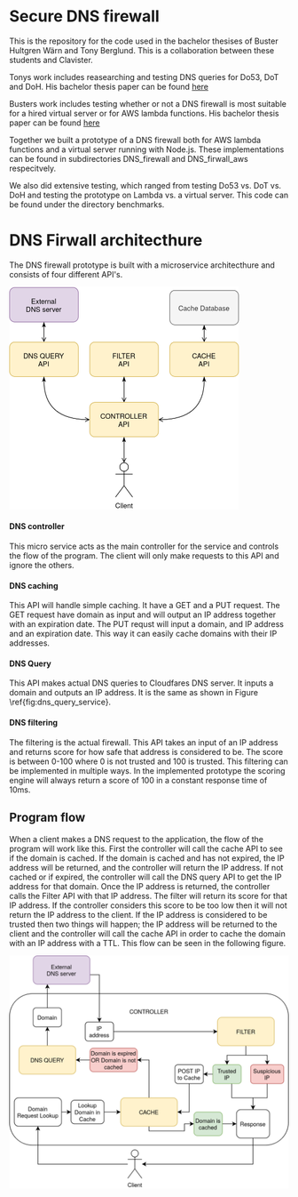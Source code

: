 # Secure DNS firewall

This is the repository for the code used in the bachelor thesises of Buster Hultgren Wärn and Tony Berglund. This is a collaboration between these students and Clavister.

Tonys work includes reasearching and testing DNS queries for Do53, DoT and DoH. His bachelor thesis paper can be found [here](https://www.diva-portal.org/smash/record.jsf?pid=diva2%3A1475491&dswid=-9479)

Busters work includes testing whether or not a DNS firewall is most suitable for a hired virtual server or for AWS lambda functions. His bachelor thesis paper can be found [here](https://www.diva-portal.org/smash/record.jsf?pid=diva2%3A1475580&dswid=-8985)

Together we built a prototype of a DNS firewall both for AWS lambda functions and a virtual server running with Node.js. These implementations can be found in subdirectories DNS_firewall and DNS_firwall_aws respecitvely.

We also did extensive testing, which ranged from testing Do53 vs. DoT vs. DoH and testing the prototype on Lambda vs. a virtual server. This code can be found under the directory benchmarks.

# DNS Firwall architecthure

The DNS firewall prototype is built with a microservice architecthure and consists of four different API's.

<img src="images/secure_dns_microservice.png"
     alt="secure_dns_microservice"
     style="max-height:400px;" />

#### DNS controller

This micro service acts as the main controller for the service and controls the flow of the program. The client will only make requests to this API and ignore the others.

#### DNS caching

This API will handle simple caching. It have a GET and a PUT request. The GET request have domain as input and will output an IP address together with an expiration date. The PUT requst will input a domain, and IP address and an expiration date. This way it can easily cache domains with their IP addresses.

#### DNS Query

This API makes actual DNS queries to Cloudfares DNS server. It inputs a domain and outputs an IP address. It is the same as shown in Figure \ref{fig:dns_query_service}.

#### DNS filtering

The filtering is the actual firewall. This API takes an input of an IP address and returns score for how safe that address is considered to be. The score is between 0-100 where 0 is not trusted and 100 is trusted. This filtering can be implemented in multiple ways. In the implemented prototype the scoring engine will always return a score of 100 in a constant response time of 10ms.


## Program flow

When a client makes a DNS request to the application, the flow of the program will work like this. First the controller will call the cache API to see if the domain is cached. If the domain is cached and has not expired, the IP address will be returned, and the controller will return the IP address. If not cached or if expired, the controller will call the DNS query API to get the IP address for that domain. Once the IP address is returned, the controller calls the Filter API with that IP address. The filter will return its score for that IP address. If the controller considers this score to be too low then it will not return the IP address to the client. If the IP address is considered to be trusted then two things will happen; the IP address will be returned to the client and the controller will call the cache API in order to cache the domain with an IP address with a TTL. This flow can be seen in the following figure.

<img src="images/prototype_design.png"
     alt="prototype_design"
     style="max-height:500px;" />
